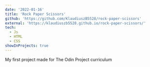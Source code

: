 ```yaml
---
date: '2022-01-16'
title: 'Rock Paper Scissors'
github: 'https://github.com/KlaudiuszB5528/rock-paper-scissors'
external: 'https://klaudiuszb5528.github.io/rock-paper-scissors/'
tech:
  - Js
  - HTML
  - CSS
showInProjects: true
---
```


My first project made for The Odin Project curriculum
